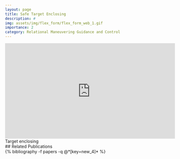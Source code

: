 ```yaml
---
layout: page
title: Safe Target Enclosing
description: #
img: assets/img/flex_form/flex_form_web_1.gif
importance: 2
category: Relational Maneuvering Guidance and Control
---
```


<div class="row justify-content-sm-center">
    <iframe width="560" height="315" src="https://www.youtube.com/embed/videoseries?si=qLm7MDObm7d63ewp&amp;list=PLSaNz7HdVhmsp7JV57Wf20So7B4bMDKTX" title="YouTube video player" frameborder="0" allow="accelerometer; autoplay; clipboard-write; encrypted-media; gyroscope; picture-in-picture; web-share" referrerpolicy="strict-origin-when-cross-origin" allowfullscreen></iframe>
</div>
<div class="caption">
    Target enclosing   
</div>
## Related Publications
<div class="publications">
  {% bibliography -f papers -q @*[key=new_4]* %}  
</div>
